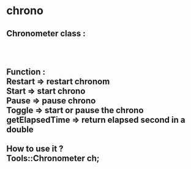 # chrono

<h2>Chronometer class :<h2><br/>

Function :<br/>
  Restart => restart chronom<br/>
  Start => start chrono<br/>
  Pause => pause chrono<br/>
  Toggle => start or pause the chrono<br/>
  getElapsedTime => return elapsed second in a double<br/>
  <br/>
How to use it ?<br/>
Tools::Chronometer ch;<br/>
